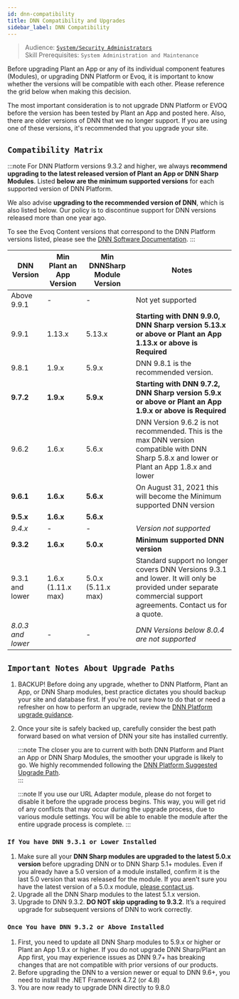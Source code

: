 ```yaml
---
id: dnn-compatibility
title: DNN Compatibility and Upgrades
sidebar_label: DNN Compatibility
---
```


> Audience: [`System/Security Administrators`](/docs/audience#systemsecurity-administrators)<br/>
> Skill Prerequisites: `System Administration and Maintenance`

Before upgrading Plant an App or any of its individual component features (Modules), or upgrading DNN Platform or Evoq, it is important to know whether the versions will be compatible with each other. Please reference the grid below when making this decision.

The most important consideration is to not upgrade DNN Platform or EVOQ before the version has been tested by Plant an App and posted here. Also, there are older versions of DNN that we no longer support. If you are using one of these versions, it's recommended that you upgrade your site.

## `Compatibility Matrix`

:::note
For DNN Platform versions 9.3.2 and higher, we always **recommend upgrading to the latest released version of Plant an App or DNN Sharp Modules**. Listed **below are the minimum supported versions** for each supported version of DNN Platform.

We also advise **upgrading to the recommended version of DNN**, which is also listed below.  Our policy is to discontinue support for DNN versions released more than one year ago.

To see the Evoq Content versions that correspond to the DNN Platform versions listed, please see the [DNN Software Documentation](https://www.dnnsoftware.com/docs/developers/product-versions.html).
:::

| DNN Version | Min Plant an App Version | Min DNNSharp Module Version | Notes |
|-|-|-|-|
| Above 9.9.1 | - | - | Not yet supported |
| 9.9.1 | 1.13.x | 5.13.x | **Starting with DNN 9.9.0, DNN Sharp version 5.13.x or above or Plant an App 1.13.x or above is Required** |
| 9.8.1 | 1.9.x | 5.9.x | DNN 9.8.1 is the recommended version. |
| **9.7.2** | **1.9.x** | **5.9.x** | **Starting with DNN 9.7.2, DNN Sharp version 5.9.x or above or Plant an App 1.9.x or above is Required** |
| 9.6.2 | 1.6.x | 5.6.x | DNN Version 9.6.2 is not recommended. This is the max DNN version compatible with DNN Sharp 5.8.x  and lower or Plant an App 1.8.x and lower  |
| **9.6.1** | **1.6.x** | **5.6.x** | On August 31, 2021 this will become the Minimum supported DNN version |
| **9.5.x** | **1.6.x** | **5.6.x** |  |
| *9.4.x* | - | - | *Version not supported* |
| **9.3.2** | **1.6.x** | **5.0.x** | **Minimum supported DNN version** |
| 9.3.1 and lower | 1.6.x <br/> (1.11.x max) | 5.0.x <br/> (5.11.x max) | Standard support no longer covers DNN Versions 9.3.1 and lower. It will only be provided under separate commercial support agreements. Contact us for a quote.|
| *8.0.3 and lower* | - | - | *DNN Versions below 8.0.4 are not supported* |

## `Important Notes About Upgrade Paths`

1. BACKUP! Before doing any upgrade, whether to DNN Platform, Plant an App, or DNN Sharp modules, best practice dictates you should backup your site and database first. If you're not sure how to do that or need a refresher on how to perform an upgrade, review the [DNN Platform upgrade guidance](https://dnndocs.com/content/getting-started/setup/upgrades/index.html).
2. Once your site is safely backed up, carefully consider the best path forward based on what version of DNN your site has installed currently.

   :::note
   The closer you are to current with both DNN Platform and Plant an App or DNN Sharp Modules, the smoother your upgrade is likely to go.  We highly recommended following the [DNN Platform Suggested Upgrade Path](https://dnndocs.com/content/getting-started/setup/upgrades/suggested-upgrade-path/index.html).   
   :::
   
   :::note
   If you use our URL Adapter module, please do not forget to disable it before the upgrade process begins. This way, you will get rid of any conflicts that may occur during the upgrade process, due to various module settings. You will be able to enable the module after the entire upgrade process is complete.
   :::

### `If You have DNN 9.3.1 or Lower Installed`

1. Make sure all your **DNN Sharp modules are upgraded to the latest 5.0.x version** before upgrading DNN or to DNN Sharp 5.1+ modules. Even if you already have a 5.0 version of a module installed, confirm it is the last 5.0 version that was released for the module. If you aren't sure you have the latest version of a 5.0.x module, [please contact us](https://www.dnnsharp.com/helpcenter).
2. Upgrade all the DNN Sharp modules to the latest 5.1.x version.
3. Upgrade to DNN 9.3.2. **DO NOT skip upgrading to 9.3.2**. It’s a required upgrade for subsequent versions of DNN to work correctly.

### `Once You have DNN 9.3.2 or Above Installed`

1. First, you need to update all DNN Sharp modules to 5.9.x or higher or Plant an App 1.9.x or higher. If you do not upgrade DNN Sharp/Plant an App first, you may experience issues as DNN 9.7+ has breaking changes that are not compatible with prior versions of our products.
2. Before upgrading the DNN to a version newer or equal to DNN 9.6+, you need to install the .NET Framework 4.7.2 (or 4.8)
3. You are now ready to upgrade DNN directly to 9.8.0
